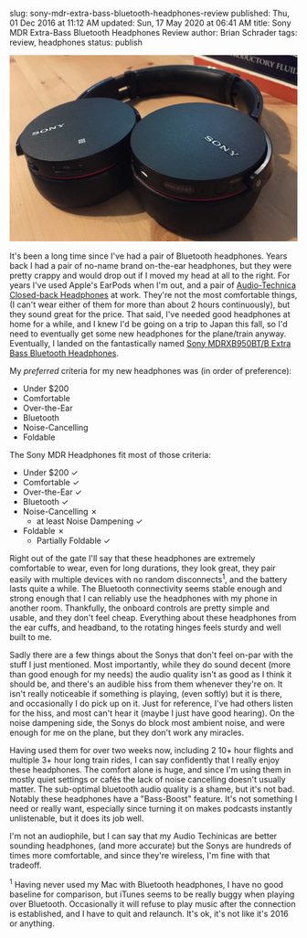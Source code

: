 slug: sony-mdr-extra-bass-bluetooth-headphones-review
published: Thu, 01 Dec 2016 at 11:12 AM
updated: Sun, 17 May 2020 at 06:41 AM
title: Sony MDR Extra-Bass Bluetooth Headphones Review
author: Brian Schrader
tags: review, headphones
status: publish

<img class="image-center" src="../../images/blog/mdr-bt-headphones.jpg">

It's been a long time since I've had a pair of Bluetooth headphones. Years back I had a pair of no-name brand on-the-ear headphones, but they were pretty crappy and would drop out if I moved my head at all to the right. For years I've used Apple's EarPods when I'm out, and a pair of [Audio-Technica Closed-back Headphones][at] at work. They're not the most comfortable things, (I can't wear either of them for more than about 2 hours continuously), but they sound great for the price. That said, I've needed good headphones at home for a while, and I knew I'd be going on a trip to Japan this fall, so I'd need to eventually get some new headphones for the plane/train anyway. Eventually, I landed on the fantastically named [Sony MDRXB950BT/B Extra Bass Bluetooth Headphones][amazon].

My *preferred* criteria for my new headphones was (in order of preference):

- Under $200
- Comfortable
- Over-the-Ear
- Bluetooth
- Noise-Cancelling
- Foldable

The Sony MDR Headphones fit most of those criteria:

- Under $200 &#10003;
- Comfortable &#10003;
- Over-the-Ear &#10003;
- Bluetooth &#10003;
- Noise-Cancelling &#x2717;
    - at least Noise Dampening &#10003;
- Foldable &#x2717;
    - Partially Foldable &#10003;


Right out of the gate I'll say that these headphones are extremely comfortable to wear, even for long durations, they look great, they pair easily with multiple devices with no random disconnects<sup>1</sup>, and the battery lasts quite a while. The Bluetooth connectivity seems stable enough and strong enough that I can reliably use the headphones with my phone in another room. Thankfully, the onboard controls are pretty simple and usable, and they don't feel cheap. Everything about these headphones from the ear cuffs, and headband, to the rotating hinges feels sturdy and well built to me.

Sadly there are a few things about the Sonys that don't feel on-par with the stuff I just mentioned. Most importantly, while they do sound decent (more than good enough for my needs) the audio quality isn't as good as I think it should be, and there's an audible hiss from them whenever they're on. It isn't really noticeable if something is playing, (even softly) but it is there, and occasionally I do pick up on it. Just for reference, I've had others listen for the hiss, and most can't hear it (maybe I just have good hearing). On the noise dampening side, the Sonys do block most ambient noise, and were enough for me on the plane, but they don't work any miracles.

Having used them for over two weeks now, including 2 10+ hour flights and multiple 3+ hour long train rides, I can say confidently that I really enjoy these headphones. The comfort alone is huge, and since I'm using them in mostly quiet settings or cafés the lack of noise cancelling doesn't usually matter. The sub-optimal bluetooth audio quality is a shame, but it's not bad. Notably these headphones have a "Bass-Boost" feature. It's not something I need or really want, especially since turning it on makes podcasts instantly unlistenable, but it does its job well.

I'm not an audiophile, but I can say that my Audio Techinicas are better sounding headphones, (and more accurate) but the Sonys are hundreds of times more comfortable, and since they're wireless, I'm fine with that tradeoff.

[old-headphones]: dasda
[at]: https://www.amazon.com/gp/product/B00007E7C8/ref=oh_aui_detailpage_o05_s00?ie=UTF8&psc=1
[amazon]: https://www.amazon.com/gp/product/B00MCHE38O/ref=as_li_tl?ie=UTF8&tag=sonicrocketma-20&camp=1789&creative=9325&linkCode=as2&creativeASIN=B00MCHE38O&linkId=7fea20adb66b275c9ae47aab73f98901

<div class="footnote">
<sup>1</sup> Having never used my Mac with Bluetooth headphones, I have no good baseline for comparison, but iTunes seems to be really buggy when playing over Bluetooth. Occasionally it will refuse to play music after the connection is established, and I have to quit and relaunch. It's ok, it's not like it's 2016 or anything.
</div>




